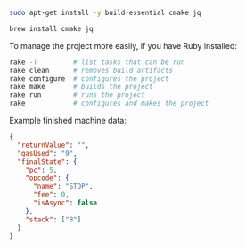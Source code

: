 ```sh
sudo apt-get install -y build-essential cmake jq
```

```sh
brew install cmake jq
```

To manage the project more easily, if you have Ruby installed:

```sh
rake -T         # list tasks that can be run
rake clean      # removes build artifacts
rake configure  # configures the project
rake make       # builds the project
rake run        # runs the project
rake            # configures and makes the project
```

Example finished machine data:

```json
{
  "returnValue": "",
  "gasUsed": "9",
  "finalState": {
    "pc": 5,
    "opcode": {
      "name": "STOP",
      "fee": 0,
      "isAsync": false
    },
    "stack": ["8"]
  }
}
```
